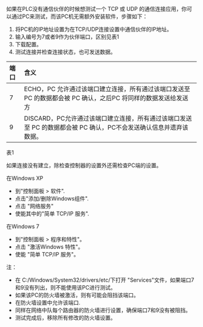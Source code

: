 如果在PLC没有通信伙伴的时候想测试一个 TCP 或 UDP 的通信连接应用，你可以通过PC来测试，而该PC机无需额外安装软件，步骤如下：

1. 将PC机的IP地址设置为在TCP/UDP连接设置中通信伙伴的IP地址。
2. 输入编号为7或者9作为伙伴端口，区别见表1
3. 下载配置。
4. 测试连接并检查连接状态，也可发送数据。



| 端口 | 含义 |
| :--- | :--- |
| 7  | ECHO，PC 允许通过该端口建立连接，所有通过该端口发送至 PC 的数据都会被 PC 确认，之后PC 将同样的数据发送给发送方 |
| 9  | DISCARD，PC允许通过该端口建立连接，所有通过该端口发送至 PC 的数据都会被 PC 确认，PC不会发送确认信息并遗弃该数据。 |

表1 

如果连接没有建立，除检查控制器的设置外还需检查PC端的设置。

在Windows XP

* 到"控制面板 &gt; 软件".
* 点击"添加/删除Windows组件".
* 点击 "网络服务"
* 使能其中的"简单 TCP/IP 服务".

在Windows 7

* 到"控制面板 &gt; 程序和特性"。
* 点击 "激活Windows 特性"。
* 使能 "简单 TCP/IP 服务"。

注：

* 在 C:/Windows/System32/drivers/etc/下打开 "Services"文件，如果端口7和9没有列出，则不能使用该PC进行测试。
* 如果该PC的防火墙被激活，则有可能会阻挡该端口。
* 在防火墙设置中允许该端口.
* 同样在网络中队每个路由器的防火墙进行设置，确保端口7和9没有被阻挡。
* 测试完成后，移除所有修改的防火墙设置。



